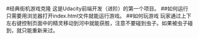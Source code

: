 #经典街机游戏克隆
这是Udacity前端开发（进阶）的第一个项目。
##如何运行
只需要用浏览器打开index.html文件就能运行游戏。
##如何玩游戏
玩家通过上下左右键控制页面中的精灵移动到河中就能获胜，注意不要碰到虫子。如果被虫子碰到，就只能重新来过。